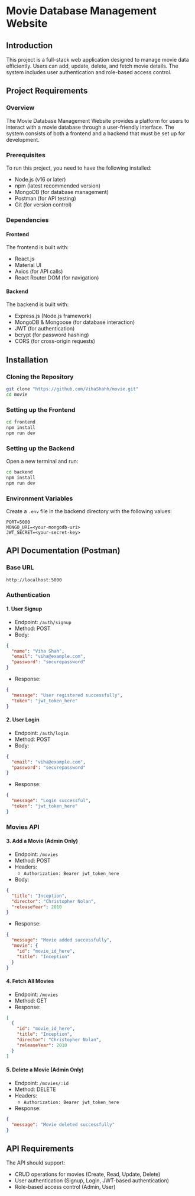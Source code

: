 # Movie Database Management Website

## Introduction
This project is a full-stack web application designed to manage movie data efficiently. Users can add, update, delete, and fetch movie details. The system includes user authentication and role-based access control.

## Project Requirements

### Overview
The Movie Database Management Website provides a platform for users to interact with a movie database through a user-friendly interface. The system consists of both a frontend and a backend that must be set up for development.

### Prerequisites
To run this project, you need to have the following installed:
- Node.js (v16 or later)
- npm (latest recommended version)
- MongoDB (for database management)
- Postman (for API testing)
- Git (for version control)

### Dependencies
#### Frontend
The frontend is built with:
- React.js
- Material UI
- Axios (for API calls)
- React Router DOM (for navigation)

#### Backend
The backend is built with:
- Express.js (Node.js framework)
- MongoDB & Mongoose (for database interaction)
- JWT (for authentication)
- bcrypt (for password hashing)
- CORS (for cross-origin requests)

## Installation

### Cloning the Repository
```bash
git clone "https://github.com/VihaShahh/movie.git"
cd movie
```

### Setting up the Frontend
```bash
cd frontend
npm install
npm run dev
```

### Setting up the Backend
Open a new terminal and run:
```bash
cd backend
npm install
npm run dev
```

### Environment Variables
Create a `.env` file in the backend directory with the following values:
```
PORT=5000
MONGO_URI=<your-mongodb-uri>
JWT_SECRET=<your-secret-key>
```

## API Documentation (Postman)

### Base URL
```
http://localhost:5000
```

### Authentication

#### 1. User Signup
- Endpoint: `/auth/signup`
- Method: POST
- Body:
```json
{
  "name": "Viha Shah",
  "email": "viha@example.com",
  "password": "securepassword"
}
```
- Response:
```json
{
  "message": "User registered successfully",
  "token": "jwt_token_here"
}
```

#### 2. User Login
- Endpoint: `/auth/login`
- Method: POST
- Body:
```json
{
  "email": "viha@example.com",
  "password": "securepassword"
}
```
- Response:
```json
{
  "message": "Login successful",
  "token": "jwt_token_here"
}
```

### Movies API

#### 3. Add a Movie (Admin Only)
- Endpoint: `/movies`
- Method: POST
- Headers:
  - `Authorization: Bearer jwt_token_here`
- Body:
```json
{
  "title": "Inception",
  "director": "Christopher Nolan",
  "releaseYear": 2010
}
```
- Response:
```json
{
  "message": "Movie added successfully",
  "movie": {
    "id": "movie_id_here",
    "title": "Inception"
  }
}
```

#### 4. Fetch All Movies
- Endpoint: `/movies`
- Method: GET
- Response:
```json
[
  {
    "id": "movie_id_here",
    "title": "Inception",
    "director": "Christopher Nolan",
    "releaseYear": 2010
  }
]
```

#### 5. Delete a Movie (Admin Only)
- Endpoint: `/movies/:id`
- Method: DELETE
- Headers:
  - `Authorization: Bearer jwt_token_here`
- Response:
```json
{
  "message": "Movie deleted successfully"
}
```

## API Requirements
The API should support:
- CRUD operations for movies (Create, Read, Update, Delete)
- User authentication (Signup, Login, JWT-based authentication)
- Role-based access control (Admin, User)

